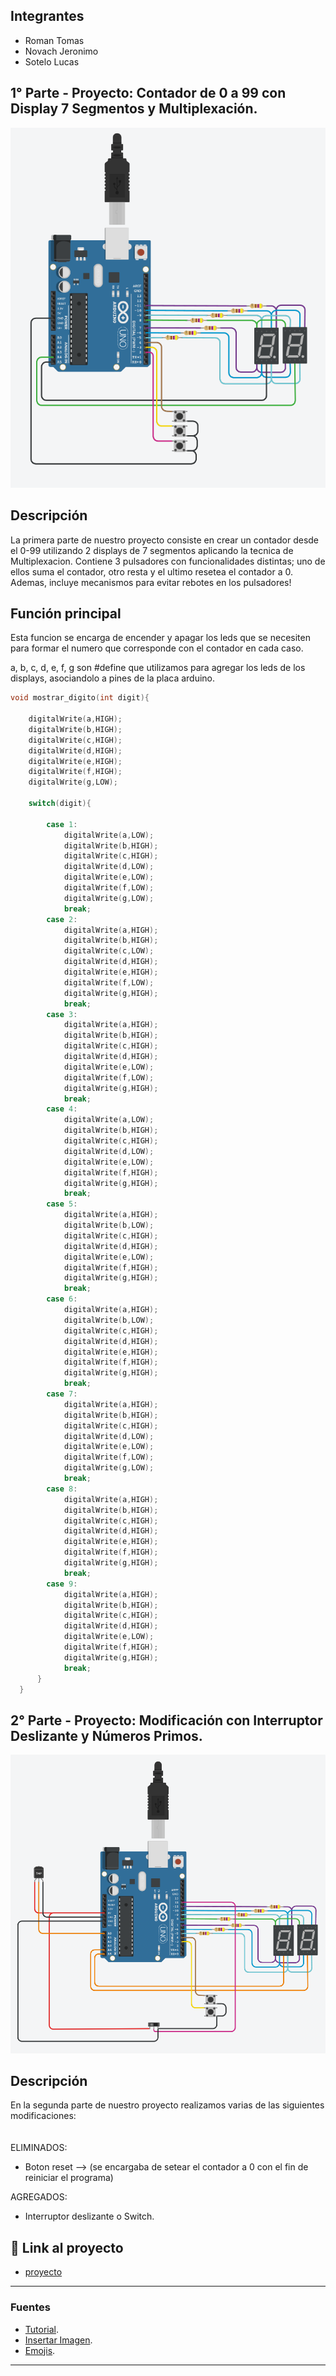 ## Integrantes 
- Roman Tomas
- Novach Jeronimo
- Sotelo Lucas


## 1° Parte - Proyecto: Contador de 0 a 99 con Display 7 Segmentos y Multiplexación.
![Tinkercad](circuito_spd.png)


## Descripción
La primera parte de nuestro proyecto consiste en crear un contador desde el 0-99 utilizando 2 displays de 7 segmentos aplicando la tecnica de Multiplexacion. Contiene 3 pulsadores con funcionalidades distintas; uno de ellos suma el contador, otro resta y el ultimo resetea el contador a 0.
Ademas, incluye mecanismos para evitar rebotes en los pulsadores!

## Función principal
Esta funcion se encarga de encender y apagar los leds que se necesiten para formar el numero que corresponde con el contador en cada caso.

a, b, c, d, e, f, g son #define que utilizamos para agregar los leds de los displays, asociandolo a pines de la placa arduino.

~~~ C++ (lenguaje en el que esta escrito)
void mostrar_digito(int digit){
  
    digitalWrite(a,HIGH);
    digitalWrite(b,HIGH);
    digitalWrite(c,HIGH);
    digitalWrite(d,HIGH);
    digitalWrite(e,HIGH);
    digitalWrite(f,HIGH);
    digitalWrite(g,LOW);
  
    switch(digit){
      
        case 1:
            digitalWrite(a,LOW);
            digitalWrite(b,HIGH);
            digitalWrite(c,HIGH);
            digitalWrite(d,LOW);
            digitalWrite(e,LOW);
            digitalWrite(f,LOW);
            digitalWrite(g,LOW);
            break;
        case 2:
            digitalWrite(a,HIGH);
            digitalWrite(b,HIGH);
            digitalWrite(c,LOW);
            digitalWrite(d,HIGH);
            digitalWrite(e,HIGH);
            digitalWrite(f,LOW);
            digitalWrite(g,HIGH);
            break;
        case 3:
            digitalWrite(a,HIGH);
            digitalWrite(b,HIGH);
            digitalWrite(c,HIGH);
            digitalWrite(d,HIGH);
            digitalWrite(e,LOW);
            digitalWrite(f,LOW);
            digitalWrite(g,HIGH);
            break;
        case 4:
            digitalWrite(a,LOW);
            digitalWrite(b,HIGH);
            digitalWrite(c,HIGH);
            digitalWrite(d,LOW);
            digitalWrite(e,LOW);
            digitalWrite(f,HIGH);
            digitalWrite(g,HIGH);
            break;
        case 5:
            digitalWrite(a,HIGH);
            digitalWrite(b,LOW);
            digitalWrite(c,HIGH);
            digitalWrite(d,HIGH);
            digitalWrite(e,LOW);
            digitalWrite(f,HIGH);
            digitalWrite(g,HIGH);
            break;
        case 6:
            digitalWrite(a,HIGH);
            digitalWrite(b,LOW);
            digitalWrite(c,HIGH);
            digitalWrite(d,HIGH);
            digitalWrite(e,HIGH);
            digitalWrite(f,HIGH);
            digitalWrite(g,HIGH);
            break;
        case 7:
            digitalWrite(a,HIGH);
            digitalWrite(b,HIGH);
            digitalWrite(c,HIGH);
            digitalWrite(d,LOW);
            digitalWrite(e,LOW);
            digitalWrite(f,LOW);
            digitalWrite(g,LOW);
            break;
        case 8:
            digitalWrite(a,HIGH);
            digitalWrite(b,HIGH);
            digitalWrite(c,HIGH);
            digitalWrite(d,HIGH);
            digitalWrite(e,HIGH);
            digitalWrite(f,HIGH);
            digitalWrite(g,HIGH);
            break;
        case 9:
            digitalWrite(a,HIGH);
            digitalWrite(b,HIGH);
            digitalWrite(c,HIGH);
            digitalWrite(d,HIGH);
            digitalWrite(e,LOW);
            digitalWrite(f,HIGH);
            digitalWrite(g,HIGH);
            break;
      }
  }
~~~


## 2° Parte - Proyecto: Modificación con Interruptor Deslizante y Números Primos.
![Tinkercad](circuito_spd_2da.png)

## Descripción
En la segunda parte de nuestro proyecto realizamos varias de las siguientes modificaciones:<br>
<br>
<br>
ELIMINADOS:
- Boton reset --> (se encargaba de setear el contador a 0 con el fin de reiniciar el programa)

AGREGADOS:
- Interruptor deslizante o Switch.




## :robot: Link al proyecto
- [proyecto](https://www.tinkercad.com/things/eAtVA3PDnj8)
---
### Fuentes

- [Tutorial](https://www.youtube.com/watch?v=_Ry7mtURGDE&list=PL7LaR6_A2-E11BQXtypHMgWrSR-XOCeyD&index=4).
- [Insertar Imagen](https://www.youtube.com/watch?v=lWeEF5fmdko).
- [Emojis](https://gist.github.com/rxaviers/7360908).

---






